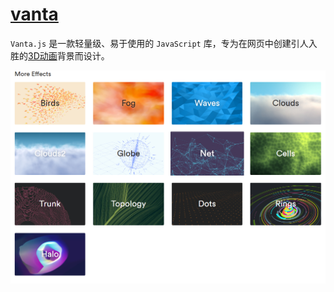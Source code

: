 # [vanta](https://github.com/tengbao/vanta)

`Vanta.js` 是一款轻量级、易于使用的 `JavaScript` 库，专为在网页中创建引人入胜的[3D动画](https://so.csdn.net/so/search?q=3D动画&spm=1001.2101.3001.7020)背景而设计。

![image-20241031162750365](./assets/image-20241031162750365-1730363289440-1.png)